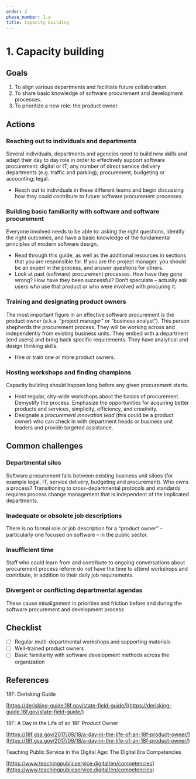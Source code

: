 ```yaml
---
order: 2
phase_number: 1.a
title: Capacity building
---
```


# 1. Capacity building

## Goals

1. To align various departments and facilitate future collaboration.
2. To share basic knowledge of software procurement and development processes.
3. To prioritize a new role: the product owner.

## Actions

### Reaching out to individuals and departments

Several individuals, departments and agencies need to build new skills and adapt their day to day role in order to effectively support software procurement: digital or IT; any number of direct service delivery departments (e.g. traffic and parking); procurement, budgeting or accounting; legal.

* Reach out to individuals in these different teams and begin discussing how they could contribute to future software procurement processes.

### Building basic familiarity with software and software procurement

Everyone involved needs to be able to: asking the right questions, identify the right outcomes, and have a basic knowledge of the fundamental principles of modern software design.

* Read through this guide, as well as the additional resources in sections that you are responsible for. If you are the project manager, you should be an expert in the process, and answer questions for others.
* Look at past (software) procurement processes. How have they gone wrong? How have they been successful? Don’t speculate – actually ask users who use that product or who were involved with procuring it.

### Training and designating product owners

The most important figure in an effective software procurement is the product owner (a.k.a. “project manager” or “business analyst”).
This person shepherds the procurement process.
They will be working across and independently from existing business units.
They embed with a department (end users) and bring back specific requirements.
They have analytical and design thinking skills.

* Hire or train one or more product owners.

### Hosting workshops and finding champions

Capacity building should happen long before any given procurement starts.

* Host regular, city-wide workshops about the basics of procurement. Demystify the process. Emphasize the opportunities for acquiring better products and services, simplicity, efficiency, and creativity.
* Designate a _procurement innovation lead_ (this could be a product owner) who can check in with department heads or business unit leaders and provide targeted assistance.

## Common challenges

### Departmental silos

Software procurement falls between existing business unit siloes (for example legal, IT, service delivery, budgeting and procurement). Who owns a process? Transitioning to cross-departmental protocols and standards requires process change management that is independent of the implicated departments.

### Inadequate or obsolete job descriptions

There is no formal role or job description for a “product owner” – particularly one focused on software – in the public sector.

### Insufficient time

Staff who could learn from and contribute to ongoing conversations about procurement process reform do not have the time to attend workshops and contribute, in addition to their daily job requirements.

### Divergent or conflicting departmental agendas

These cause misalignment in priorities and friction before and during the software procurement and development process

## Checklist

* [ ] Regular multi-departmental workshops and supporting materials
* [ ] Well-trained product owners
* [ ] Basic familiarity with software development methods across the organization

## References

18F: Derisking Guide

[https://derisking-guide.18f.gov/state-field-guide/](https://derisking-guide.18f.gov/state-field-guide/)

18F: A Day in the Life of an 18F Product Owner

[https://18f.gsa.gov/2017/09/18/a-day-in-the-life-of-an-18f-product-owner/](https://18f.gsa.gov/2017/09/18/a-day-in-the-life-of-an-18f-product-owner/)

Teaching Public Service in the Digital Age: The Digital Era Competencies

[https://www.teachingpublicservice.digital/en/competencies](https://www.teachingpublicservice.digital/en/competencies)
